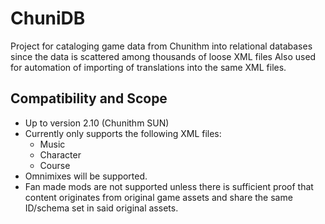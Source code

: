 # ChuniDB
Project for cataloging game data from Chunithm into relational databases since the data is scattered among thousands of loose XML files
Also used for automation of importing of translations into the same XML files.

## Compatibility and Scope
* Up to version 2.10 (Chunithm SUN)
* Currently only supports the following XML files:<br>
  - Music<br>
  - Character<br>
  - Course<br>
* Omnimixes will be supported.
* Fan made mods are not supported unless there is sufficient proof that content originates from original game assets and share the same ID/schema set in said original assets.
